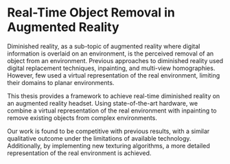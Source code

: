 # Real-Time Object Removal in Augmented Reality

Diminished reality, as a sub-topic of augmented reality where digital information is overlaid on an environment, is the perceived removal of an object from an environment. Previous approaches to diminished reality used digital replacement techniques, inpainting, and multi-view homographies. However, few used a virtual representation of the real environment, limiting their domains to planar environments.

This thesis provides a framework to achieve real-time diminished reality on an augmented reality headset. Using state-of-the-art hardware, we combine a virtual representation of the real environment with inpainting to remove existing objects from complex environments.

Our work is found to be competitive with previous results, with a similar qualitative outcome under the limitations of available technology. Additionally, by implementing new texturing algorithms, a more detailed representation of the real environment is achieved.
